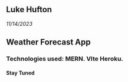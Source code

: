 ## Luke Hufton

*11/14/2023*


## Weather Forecast App

### Technologies used: MERN. VIte Heroku.


#### Stay Tuned
